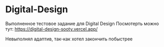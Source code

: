 # Digital-Design
Выполненное тестовое задание для Digital Design
Посмотерть можно тут: https://digital-design-sooty.vercel.app/

Невыполнял адаптив, так-как хотел закончить побыстрее
